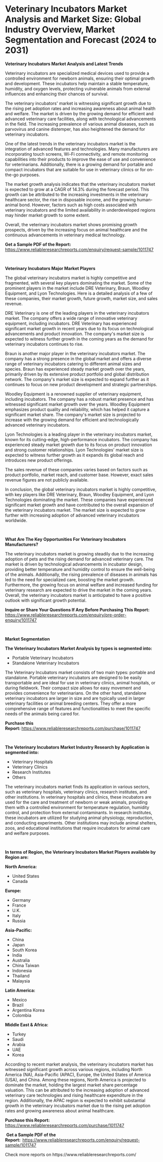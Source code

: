 <p><h1>Veterinary Incubators Market Analysis and Market Size: Global Industry Overview, Market Segmentation and Forecast (2024 to 2031)</h1></p><p><strong>Veterinary Incubators Market Analysis and Latest Trends</strong></p>
<p><p>Veterinary incubators are specialized medical devices used to provide a controlled environment for newborn animals, ensuring their optimal growth and development. These incubators help maintain a stable temperature, humidity, and oxygen levels, protecting vulnerable animals from external influences and enhancing their chances of survival.</p><p>The veterinary incubators' market is witnessing significant growth due to the rising pet adoption rates and increasing awareness about animal health and welfare. The market is driven by the growing demand for efficient and advanced veterinary care facilities, along with technological advancements in the field. The increasing prevalence of various animal diseases, such as parvovirus and canine distemper, has also heightened the demand for veterinary incubators.</p><p>One of the latest trends in the veterinary incubators market is the integration of advanced features and technologies. Many manufacturers are incorporating touch screens, Wi-Fi connectivity, and remote monitoring capabilities into their products to improve the ease of use and convenience for veterinarians. Additionally, there is a growing demand for portable and compact incubators that are suitable for use in veterinary clinics or for on-the-go purposes.</p><p>The market growth analysis indicates that the veterinary incubators market is expected to grow at a CAGR of 14.3% during the forecast period. This growth can be attributed to the increasing investments in the veterinary healthcare sector, the rise in disposable income, and the growing human-animal bond. However, factors such as high costs associated with veterinary incubators and the limited availability in underdeveloped regions may hinder market growth to some extent.</p><p>Overall, the veterinary incubators market shows promising growth prospects, driven by the increasing focus on animal healthcare and the continuous advancements in veterinary medical technology.</p></p>
<p><strong>Get a Sample PDF of the Report:&nbsp;</strong> <a href="https://www.reliableresearchreports.com/enquiry/request-sample/1011747">https://www.reliableresearchreports.com/enquiry/request-sample/1011747</a></p>
<p>&nbsp;</p>
<p><strong>Veterinary Incubators Major Market Players</strong></p>
<p><p>The global veterinary incubators market is highly competitive and fragmented, with several key players dominating the market. Some of the prominent players in the market include DRE Veterinary, Braun, Woodley Equipment, and Lyon Technologies. Here is a detailed analysis of a few of these companies, their market growth, future growth, market size, and sales revenue.</p><p>DRE Veterinary is one of the leading players in the veterinary incubators market. The company offers a wide range of innovative veterinary equipment, including incubators. DRE Veterinary has experienced significant market growth in recent years due to its focus on technological advancements and product innovation. The company's market size is expected to witness further growth in the coming years as the demand for veterinary incubators continues to rise.</p><p>Braun is another major player in the veterinary incubators market. The company has a strong presence in the global market and offers a diverse range of veterinary incubators catering to different animal sizes and species. Braun has experienced steady market growth over the years, primarily driven by its extensive product portfolio and global distribution network. The company's market size is expected to expand further as it continues to focus on new product development and strategic partnerships.</p><p>Woodley Equipment is a renowned supplier of veterinary equipment, including incubators. The company has a robust market presence and has witnessed significant market growth over the years. Woodley Equipment emphasizes product quality and reliability, which has helped it capture a significant market share. The company's market size is projected to increase with the growing demand for efficient and technologically advanced veterinary incubators.</p><p>Lyon Technologies is a leading player in the veterinary incubators market, known for its cutting-edge, high-performance incubators. The company has experienced steady market growth due to its focus on product innovation and strong customer relationships. Lyon Technologies' market size is expected to witness further growth as it expands its global reach and introduces new product offerings.</p><p>The sales revenue of these companies varies based on factors such as product portfolio, market reach, and customer base. However, exact sales revenue figures are not publicly available.</p><p>In conclusion, the global veterinary incubators market is highly competitive, with key players like DRE Veterinary, Braun, Woodley Equipment, and Lyon Technologies dominating the market. These companies have experienced significant market growth and have contributed to the overall expansion of the veterinary incubators market. The market size is expected to grow further with increasing adoption of advanced veterinary incubators worldwide.</p></p>
<p>&nbsp;</p>
<p><strong>What Are The Key Opportunities For Veterinary Incubators Manufacturers?</strong></p>
<p><p>The veterinary incubators market is growing steadily due to the increasing adoption of pets and the rising demand for advanced veterinary care. The market is driven by technological advancements in incubator design, providing better temperature and humidity control to ensure the well-being of the animals. Additionally, the rising prevalence of diseases in animals has led to the need for specialized care, boosting the market growth. Furthermore, the growing focus on animal welfare and increased funding for veterinary research are expected to drive the market in the coming years. Overall, the veterinary incubators market is anticipated to have a positive outlook with significant growth potential.</p></p>
<p><strong>Inquire or Share Your Questions If Any Before Purchasing This Report:</strong> <a href="https://www.reliableresearchreports.com/enquiry/pre-order-enquiry/1011747">https://www.reliableresearchreports.com/enquiry/pre-order-enquiry/1011747</a></p>
<p>&nbsp;</p>
<p><strong>Market Segmentation</strong></p>
<p><strong>The Veterinary Incubators Market Analysis by types is segmented into:</strong></p>
<p><ul><li>Portable Veterinary Incubators</li><li>Standalone Veterinary Incubators</li></ul></p>
<p><p>The Veterinary Incubators market consists of two main types: portable and standalone. Portable veterinary incubators are designed to be easily transportable and are ideal for use in veterinary clinics, animal hospitals, or during fieldwork. Their compact size allows for easy movement and provides convenience for veterinarians. On the other hand, standalone veterinary incubators are larger in size and are typically used in larger veterinary facilities or animal breeding centers. They offer a more comprehensive range of features and functionalities to meet the specific needs of the animals being cared for.</p></p>
<p><strong>Purchase this Report:&nbsp;</strong><a href="https://www.reliableresearchreports.com/purchase/1011747">https://www.reliableresearchreports.com/purchase/1011747</a></p>
<p>&nbsp;</p>
<p><strong>The Veterinary Incubators Market Industry Research by Application is segmented into:</strong></p>
<p><ul><li>Veterinary Hospitals</li><li>Veterinary Clinics</li><li>Research Institutes</li><li>Others</li></ul></p>
<p><p>The veterinary incubators market finds its application in various sectors, such as veterinary hospitals, veterinary clinics, research institutes, and other institutions. In veterinary hospitals and clinics, these incubators are used for the care and treatment of newborn or weak animals, providing them with a controlled environment for temperature regulation, humidity control, and protection from external contaminants. In research institutes, these incubators are utilized for studying animal physiology, reproduction, and conducting experiments. Other institutions may include animal shelters, zoos, and educational institutions that require incubators for animal care and welfare purposes.</p></p>
<p>&nbsp;</p>
<p><strong>In terms of Region, the Veterinary Incubators Market Players available by Region are:</strong></p>
<p>
    <p> <strong> North America: </strong>
        <ul>
            <li>United States</li>
            <li>Canada</li>
        </ul>
        </p> 
    <p> <strong> Europe: </strong>
        <ul>
            <li>Germany</li>
            <li>France</li>
            <li>U.K.</li>
            <li>Italy</li>
            <li>Russia</li>
        </ul>
        </p> 
    <p> <strong> Asia-Pacific: </strong>
        <ul>
            <li>China</li>
            <li>Japan</li>
            <li>South Korea</li>
            <li>India</li>
            <li>Australia</li>
            <li>China Taiwan</li>
            <li>Indonesia</li>
            <li>Thailand</li>
            <li>Malaysia</li>
        </ul>
        </p> 
    <p> <strong> Latin America: </strong>
        <ul>
            <li>Mexico</li>
            <li>Brazil</li>
            <li>Argentina Korea</li>
            <li>Colombia</li>
        </ul>
        </p> 
    <p> <strong> Middle East & Africa: </strong>
        <ul>
            <li>Turkey</li>
            <li>Saudi</li>
            <li>Arabia</li>
            <li>UAE</li>
            <li>Korea</li>
        </ul>
    </p>
    </p>
<p><p>According to recent market analysis, the veterinary incubators market has witnessed significant growth across various regions, including North America (NA), Asia-Pacific (APAC), Europe, the United States of America (USA), and China. Among these regions, North America is projected to dominate the market, holding the largest market share percentage valuation. This can be attributed to the increasing adoption of advanced veterinary care technologies and rising healthcare expenditure in the region. Additionally, the APAC region is expected to exhibit substantial growth in the veterinary incubators market due to the rising pet adoption rates and growing awareness about animal healthcare.</p></p>
<p><strong>Purchase this Report: </strong><a href="https://www.reliableresearchreports.com/purchase/1011747">https://www.reliableresearchreports.com/purchase/1011747</a></p>
<p>&nbsp;<strong>Get a Sample PDF of the Report:&nbsp;&nbsp;</strong><a href="https://www.reliableresearchreports.com/enquiry/request-sample/1011747">https://www.reliableresearchreports.com/enquiry/request-sample/1011747</a></p>
<p><strong></strong></p>
<p>Check more reports on https://www.reliableresearchreports.com/</p>